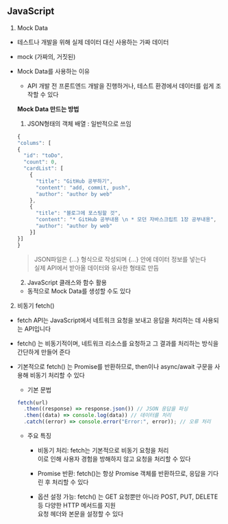## JavaScript

1. Mock Data

- 테스트나 개발을 위해 실제 데이터 대신 사용하는 가짜 데이터
- mock (가짜의, 거짓된)
- Mock Data를 사용하는 이유

  - API 개발 전 프론트엔드 개발을 진행하거나, 테스트 환경에서 데이터를 쉽게 조작할 수 있다

  **Mock Data 만드는 방법**

  1. JSON형태의 객체 배열 : 일반적으로 쓰임

  ```javascript
  {
  "colums": [
  {
    "id": "toDo",
    "count": 0,
    "cardList": [
      {
        "title": "GitHub 공부하기",
        "content": "add, commit, push",
        "author": "author by web"
      },
      {
        "title": "블로그에 포스팅할 것",
        "content": "* GitHub 공부내용 \n * 모던 자바스크립트 1장 공부내용",
        "author": "author by web"
      }]
  }]
  }
  ```

  > JSON파일은 {...} 형식으로 작성되며 {...} 안에 데이터 정보를 넣는다  
  > 실제 API에서 받아올 데이터와 유사한 형태로 만듬

  2. JavaScript 클래스와 함수 활용

  - 동적으로 Mock Data를 생성할 수도 있다

2. 비동기 fetch()

- fetch API는 JavaScript에서 네트워크 요청을 보내고 응답을 처리하는 데 사용되는 API입니다
- fetch() 는 비동기적이며, 네트워크 리소스를 요청하고 그 결과를 처리하는 방식을 간단하게 만들어 준다
- 기본적으로 fetch() 는 Promise를 반환하므로, then이나 async/await 구문을 사용해 비동기 처리할 수 있다

  - 기본 문법

  ```javascript
  fetch(url)
    .then((response) => response.json()) // JSON 응답을 파싱
    .then((data) => console.log(data)) // 데이터를 처리
    .catch((error) => console.error("Error:", error)); // 오류 처리
  ```

  - 주요 특징

    - 비동기 처리: fetch는 기본적으로 비동기 요청을 처리  
      이로 인해 사용자 경험을 방해하지 않고 요청을 처리할 수 있다

    - Promise 반환: fetch()는 항상 Promise 객체를 반환하므로, 응답을 기다린 후 처리할 수 있다

    - 옵션 설정 가능: fetch() 는 GET 요청뿐만 아니라 POST, PUT, DELETE 등 다양한 HTTP 메서드를 지원  
      요청 헤더와 본문을 설정할 수 있다

